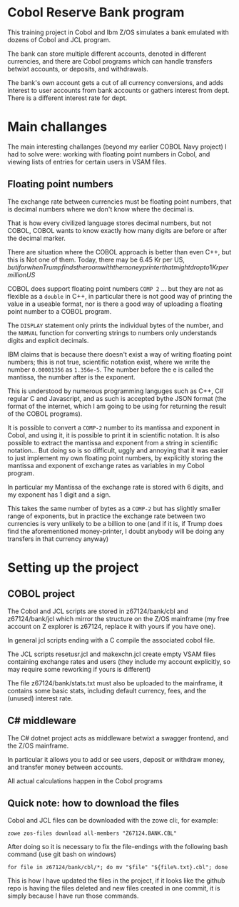 Cobol Reserve Bank program
=====================
This training project in Cobol and Ibm Z/OS simulates a bank emulated with dozens of Cobol and JCL program.

The bank can store multiple different accounts, denoted in different currencies, and there are Cobol programs which can handle transfers betwixt accounts, or deposits, and withdrawals.

The bank's own account gets a cut of all currency conversions, and adds interest to user accounts from bank accounts or gathers interest from dept. There is a different interest rate for dept.



Main challanges
================
The main interesting challanges (beyond my earlier COBOL Navy project) I had to solve were: working with floating point numbers in Cobol, and viewing lists of entries for certain users in VSAM files.

Floating point numbers
---------
The exchange rate between currencies must be floating point numbers, that is decimal numbers where we don't know where the decimal is.

That is how every civilized language stores decimal numbers, but not COBOL, COBOL wants to know exactly how many digits are before or after the decimal marker.

There are situation where the COBOL approach is better than even C++, but this is Not one of them. Today, there may be 6.45 Kr per US$, but if or when Trump finds the room with the money printer that might drop to 1 Kr per million US$

COBOL does support floating point numbers `COMP 2` ... but they are not as flexible as a `double` in C++, in particular there is not good way of printing the value in a useable format, nor is there a good way of uploading a floating point number to a COBOL program.

The `DISPLAY` statement only prints the individual bytes of the number, and the `NUMVAL` function for converting strings to numbers only understands digits and explicit decimals.

IBM claims that is because there doesn't exist a way of writing floating point numbers; this is not true, scientific notation exist, where we write the number `0.00001356` as `1.356e-5`. The number before the e is called the mantissa, the number after is the exponent.

This is understood by numerous programming languges such as C++, C\# regular C and Javascript, and as such is accepted bythe JSON format (the format of the internet, which I am going to be using for returning the result of the COBOL programs).

It is possible to convert a `COMP-2` number to its mantissa and exponent in Cobol, and using it, it is possible to print it in scientific notation. It is also possible to extract the mantissa and exponent from a string in scientific notation... But doing so is so difficult, uggly and annoying that it was easier to just implement my own floating point numbers, by explicitly storing the mantissa and exponent of exchange rates as variables in my Cobol program.

In particular my Mantissa of the exchange rate is stored with 6 digits, and my exponent has 1 digit and a sign.

This takes the same number of bytes as a `COMP-2` but has slightly smaller range of exponents, but in practice the exchange rate between two currencies is very unlikely to be a billion to one (and if it is, if Trump does find the aforementioned money-printer, I doubt anybody will be doing any transfers in that currency anyway)


Setting up the project
==============

COBOL project
------------
The Cobol and JCL scripts are stored in z67124/bank/cbl and z67124/bank/jcl which mirror the structure on the Z/OS mainframe (my free account on Z explorer is z67124, replace it with yours if you have one).

In general jcl scripts ending with a C compile the associated cobol file.

The JCL scripts resetusr.jcl and makexchn.jcl create empty VSAM files containing exchange rates and users (they include my account explicitly, so may require some reworking if yours is different)

The file z67124/bank/stats.txt must also be uploaded to the mainframe, it contains some basic stats, including default currency, fees, and the (unused) interest rate.

C\# middleware
------------
The C\# dotnet project acts as middleware betwixt a swagger frontend, and the Z/OS mainframe. 

In particular it allows you to add or see users, deposit or withdraw money, and transfer money between accounts.

All actual calculations happen in the Cobol programs

Quick note: how to download the files
----------
Cobol and JCL files can be downloaded with the zowe cli:, for example:

    zowe zos-files download all-members "Z67124.BANK.CBL"

After doing so it is necessary to fix the file-endings with the following bash command (use git bash on windows)

    for file in z67124/bank/cbl/*; do mv "$file" "${file%.txt}.cbl"; done

This is how I have updated the files in the project, if it looks like the github repo is having the files deleted and new files created in one commit, it is simply because I have run those commands.